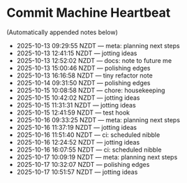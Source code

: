 # Commit Machine Heartbeat

(Automatically appended notes below)
- 2025-10-13 09:29:55 NZDT — meta: planning next steps
- 2025-10-13 12:41:15 NZDT — jotting ideas
- 2025-10-13 12:52:02 NZDT — docs: note to future me
- 2025-10-13 15:00:46 NZDT — polishing edges
- 2025-10-13 16:16:58 NZDT — tiny refactor note
- 2025-10-14 09:31:50 NZDT — polishing edges
- 2025-10-15 10:08:58 NZDT — chore: housekeeping
- 2025-10-15 10:42:02 NZDT — jotting ideas
- 2025-10-15 11:31:31 NZDT — jotting ideas
- 2025-10-15 12:41:59 NZDT — test hook
- 2025-10-16 09:33:25 NZDT — meta: planning next steps
- 2025-10-16 11:37:19 NZDT — jotting ideas
- 2025-10-16 11:51:40 NZDT — ci: scheduled nibble
- 2025-10-16 12:24:52 NZDT — jotting ideas
- 2025-10-16 16:07:55 NZDT — ci: scheduled nibble
- 2025-10-17 10:09:19 NZDT — meta: planning next steps
- 2025-10-17 10:32:07 NZDT — polishing edges
- 2025-10-17 10:51:57 NZDT — jotting ideas
